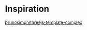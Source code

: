 # Inspiration

[brunosimon/threejs-template-complex](https://github.com/brunosimon/threejs-template-complex)
